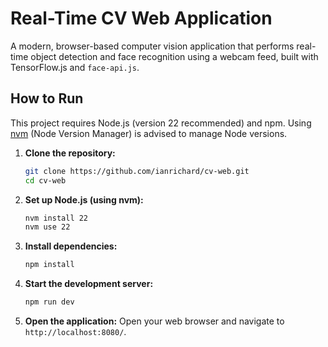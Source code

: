 # Real-Time CV Web Application

A modern, browser-based computer vision application that performs real-time object detection and face recognition using a webcam feed, built with TensorFlow.js and `face-api.js`.

## How to Run

This project requires Node.js (version 22 recommended) and npm. Using [nvm](https://github.com/nvm-sh/nvm) (Node Version Manager) is advised to manage Node versions.

1.  **Clone the repository:**
    ```bash
    git clone https://github.com/ianrichard/cv-web.git
    cd cv-web
    ```

2.  **Set up Node.js (using nvm):**
    ```bash
    nvm install 22
    nvm use 22
    ```

3.  **Install dependencies:**
    ```bash
    npm install
    ```

4.  **Start the development server:**
    ```bash
    npm run dev
    ```

5.  **Open the application:**
    Open your web browser and navigate to `http://localhost:8080/`.